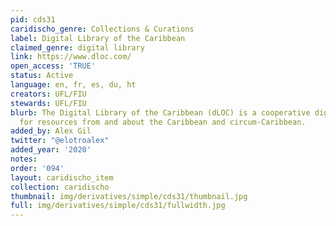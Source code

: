 ```yaml
---
pid: cds31
caridischo_genre: Collections & Curations
label: Digital Library of the Caribbean
claimed_genre: digital library
link: https://www.dloc.com/
open_access: 'TRUE'
status: Active
language: en, fr, es, du, ht
creators: UFL/FIU
stewards: UFL/FIU
blurb: The Digital Library of the Caribbean (dLOC) is a cooperative digital library
  for resources from and about the Caribbean and circum-Caribbean.
added_by: Alex Gil
twitter: "@elotroalex"
added_year: '2020'
notes:
order: '094'
layout: caridischo_item
collection: caridischo
thumbnail: img/derivatives/simple/cds31/thumbnail.jpg
full: img/derivatives/simple/cds31/fullwidth.jpg
---
```


